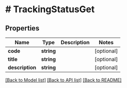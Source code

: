 # # TrackingStatusGet

## Properties

Name | Type | Description | Notes
------------ | ------------- | ------------- | -------------
**code** | **string** |  | [optional] 
**title** | **string** |  | [optional] 
**description** | **string** |  | [optional] 

[[Back to Model list]](../../README.md#documentation-for-models) [[Back to API list]](../../README.md#documentation-for-api-endpoints) [[Back to README]](../../README.md)


